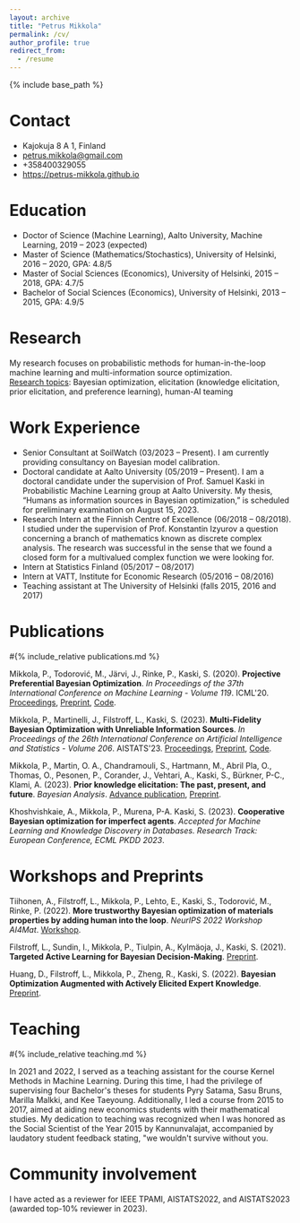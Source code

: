 ```yaml
---
layout: archive
title: "Petrus Mikkola"
permalink: /cv/
author_profile: true
redirect_from:
  - /resume
---
```


{% include base_path %}


Contact
======
* Kajokuja 8 A 1, Finland
* petrus.mikkola@gmail.com
* +358400329055
* https://petrus-mikkola.github.io

Education
======
* Doctor of Science (Machine Learning), Aalto University, Machine Learning, 2019 – 2023 (expected)
* Master of Science (Mathematics/Stochastics), University of Helsinki, 2016 – 2020, GPA: 4.8/5
* Master of Social Sciences (Economics), University of Helsinki, 2015 – 2018, GPA: 4.7/5
* Bachelor of Social Sciences (Economics), University of Helsinki, 2013 – 2015, GPA: 4.9/5

Research
======
My research focuses on probabilistic methods for human-in-the-loop machine learning and multi-information source optimization.<br> 
<u>Research topics</u>: Bayesian optimization, elicitation (knowledge elicitation, prior elicitation, and preference learning), human-AI teaming<br>

Work Experience
======
* Senior Consultant at SoilWatch (03/2023 – Present). I am currently providing consultancy on Bayesian model calibration.
* Doctoral candidate at Aalto University (05/2019 – Present). I am a doctoral candidate under the supervision of Prof. Samuel Kaski in Probabilistic Machine Learning group at Aalto University. My thesis, “Humans as information sources in Bayesian optimization,” is scheduled for preliminary examination on August 15, 2023.
* Research Intern at the Finnish Centre of Excellence (06/2018 – 08/2018). I studied under the supervision of Prof. Konstantin Izyurov a question concerning a branch of mathematics known as discrete complex analysis. The research was successful in the sense that we found a closed form for a multivalued complex function we were looking for.
* Intern at Statistics Finland (05/2017 – 08/2017)
* Intern at VATT, Institute for Economic Research (05/2016 – 08/2016)
* Teaching assistant at The University of Helsinki (falls 2015, 2016 and 2017)

Publications
======
#{% include_relative publications.md %}

Mikkola, P., Todorović, M., Järvi, J., Rinke, P., Kaski, S. (2020). <b>Projective Preferential Bayesian Optimization</b>. <i>In Proceedings of the 37th International Conference on Machine Learning - Volume 119</i>. ICML'20. <a href="http://proceedings.mlr.press/v119/mikkola20a.html">Proceedings</a>, <a href="https://arxiv.org/abs/2002.03113">Preprint</a>, <a href="https://github.com/AaltoPML/PPBO">Code</a>. <br>

Mikkola, P., Martinelli, J., Filstroff, L., Kaski, S. (2023). <b>Multi-Fidelity Bayesian Optimization with Unreliable Information Sources</b>. <i>In Proceedings of the 26th International Conference on Artificial Intelligence and Statistics - Volume 206</i>. AISTATS'23. <a href="https://proceedings.mlr.press/v206/mikkola23a.html">Proceedings</a>, <a href="https://arxiv.org/abs/2210.13937">Preprint</a>, <a href="https://github.com/AaltoPML/rMFBO">Code</a>. <br>

Mikkola, P., Martin, O. A., Chandramouli, S., Hartmann, M., Abril Pla, O., Thomas, O., Pesonen, P., Corander, J., Vehtari, A., Kaski, S., Bürkner, P-C., Klami, A. (2023). <b>Prior knowledge elicitation: The past, present, and future</b>. <i>Bayesian Analysis</i>. <a href="https://projecteuclid.org/journals/bayesian-analysis/advance-publication/Prior-Knowledge-Elicitation-The-Past-Present-and-Future/10.1214/23-BA1381.full">Advance publication</a>, <a href="https://arxiv.org/abs/2112.01380">Preprint</a>.<br>

Khoshvishkaie, A., Mikkola, P., Murena, P-A. Kaski, S. (2023). <b>Cooperative Bayesian optimization for imperfect agents</b>. <i>Accepted for Machine Learning and Knowledge Discovery in Databases. Research Track: European Conference, ECML PKDD 2023</i>.<br>

Workshops and Preprints
======

Tiihonen, A., Filstroff, L., Mikkola, P., Lehto, E., Kaski, S., Todorović, M., Rinke, P. (2022). <b>More trustworthy Bayesian optimization of materials properties by adding human into the loop</b>. <i>NeurIPS 2022 Workshop AI4Mat</i>. <a href="https://openreview.net/forum?id=JQSzcd_Zc62">Workshop</a>.<br>

Filstroff, L., Sundin, I., Mikkola, P., Tiulpin, A., Kylmäoja, J., Kaski, S. (2021). <b>Targeted Active Learning for Bayesian Decision-Making</b>. <a href="https://arxiv.org/abs/2106.04193">Preprint</a>.<br>

Huang, D., Filstroff, L., Mikkola, P., Zheng, R., Kaski, S. (2022). <b>Bayesian Optimization Augmented with Actively Elicited Expert Knowledge</b>. <a href="https://arxiv.org/abs/2208.08742">Preprint</a>.
  
Teaching
======
#{% include_relative teaching.md %}

In 2021 and 2022, I served as a teaching assistant for the course Kernel Methods in Machine Learning. During this time, I had the privilege of supervising four Bachelor's theses for students Pyry Satama, Sasu Bruns, Marilla Malkki, and Kee Taeyoung. Additionally, I led a course from 2015 to 2017, aimed at aiding new economics students with their mathematical studies. My dedication to teaching was recognized when I was honored as the Social Scientist of the Year 2015 by Kannunvalajat, accompanied by laudatory student feedback stating, "we wouldn't survive without you.

Community involvement
======
I have acted as a reviewer for IEEE TPAMI, AISTATS2022, and AISTATS2023 (awarded top-10% reviewer in 2023).
  

